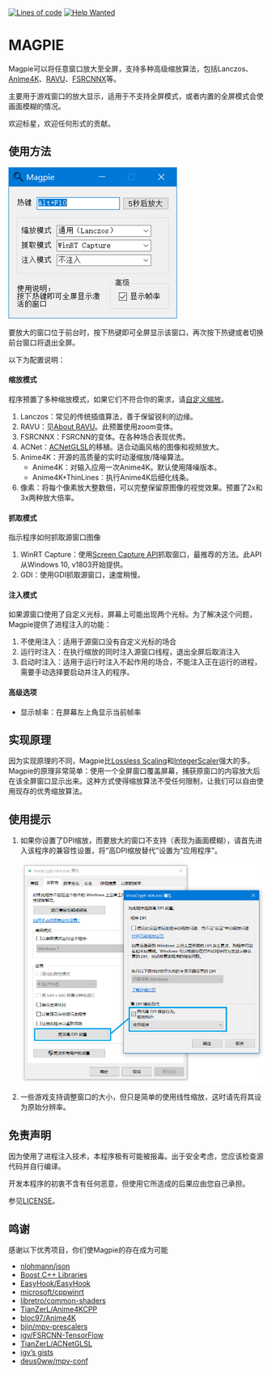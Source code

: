 [![Lines of code](https://img.shields.io/tokei/lines/github/Blinue/Magpie)](https://github.com/Blinue/Magpie) [![Help Wanted](https://img.shields.io/github/issues/Blinue/Magpie/help%20wanted?color=%232EA043&label=help%20wanted)](https://github.com/Blinue/Magpie/issues?q=is%3Aissue+is%3Aopen+label%3A%22help+wanted%22)

# MAGPIE

Magpie可以将任意窗口放大至全屏，支持多种高级缩放算法，包括Lanczos、[Anime4K](https://github.com/bloc97/Anime4K)、[RAVU](https://github.com/bjin/mpv-prescalers)、[FSRCNNX](https://github.com/igv/FSRCNN-TensorFlow)等。

主要用于游戏窗口的放大显示，适用于不支持全屏模式，或者内置的全屏模式会使画面模糊的情况。

欢迎标星，欢迎任何形式的贡献。

## 使用方法

![窗口截图](img/窗口截图.png)

要放大的窗口位于前台时，按下热键即可全屏显示该窗口，再次按下热键或者切换前台窗口将退出全屏。

以下为配置说明：

#### 缩放模式

程序预置了多种缩放模式，如果它们不符合你的需求，请[自定义缩放](docs/自定义缩放.md)。

1. Lanczos：常见的传统插值算法，善于保留锐利的边缘。
2. RAVU：见[About RAVU](https://github.com/bjin/mpv-prescalers#about-ravu)。此预置使用zoom变体。
3. FSRCNNX：FSRCNN的变体。在各种场合表现优秀。
4. ACNet：[ACNetGLSL](https://github.com/TianZerL/ACNetGLSL)的移植。适合动画风格的图像和视频放大。
5. Anime4K：开源的高质量的实时动漫缩放/降噪算法。
   * Anime4K：对输入应用一次Anime4K。默认使用降噪版本。
   * Anime4K+ThinLines：执行Anime4K后细化线条。
6. 像素：将每个像素放大整数倍，可以完整保留原图像的视觉效果。预置了2x和3x两种放大倍率。

#### 抓取模式

指示程序如何抓取源窗口图像

1. WinRT Capture：使用[Screen Capture API](https://docs.microsoft.com/en-us/windows/uwp/audio-video-camera/screen-capture)抓取窗口，最推荐的方法。此API从Windows 10, v1803开始提供。
2. GDI：使用GDI抓取源窗口，速度稍慢。

#### 注入模式

如果源窗口使用了自定义光标，屏幕上可能出现两个光标。为了解决这个问题，Magpie提供了进程注入的功能：

1. 不使用注入：适用于源窗口没有自定义光标的场合
2. 运行时注入：在执行缩放的同时注入源窗口线程，退出全屏后取消注入
3. 启动时注入：适用于运行时注入不起作用的场合，不能注入正在运行的进程，需要手动选择要启动并注入的程序。

#### 高级选项

* 显示帧率：在屏幕左上角显示当前帧率

## 实现原理

因为实现原理的不同，Magpie比[Lossless Scaling](https://store.steampowered.com/app/993090/Lossless_Scaling/)和[IntegerScaler](https://tanalin.com/en/projects/integer-scaler/)强大的多。Magpie的原理非常简单：使用一个全屏窗口覆盖屏幕，捕获原窗口的内容放大后在该全屏窗口显示出来。这种方式使得缩放算法不受任何限制，让我们可以自由使用现存的优秀缩放算法。

## 使用提示

1. 如果你设置了DPI缩放，而要放大的窗口不支持（表现为画面模糊），请首先进入该程序的兼容性设置，将“高DPI缩放替代”设置为“应用程序”。

   ![高DPI设置](img/高DPI设置.png)

2. 一些游戏支持调整窗口的大小，但只是简单的使用线性缩放，这时请先将其设为原始分辨率。

## 免责声明

因为使用了进程注入技术，本程序极有可能被报毒。出于安全考虑，您应该检查源代码并自行编译。

开发本程序的初衷不含有任何恶意，但使用它所造成的后果应由您自己承担。

参见[LICENSE](./LICENSE)。

## 鸣谢

感谢以下优秀项目，你们使Magpie的存在成为可能

* [nlohmann/json](https://github.com/nlohmann/json)
* [Boost C++ Libraries](https://www.boost.org/)
* [EasyHook/EasyHook](https://github.com/EasyHook/EasyHook)
* [microsoft/cppwinrt](https://github.com/microsoft/cppwinrt)
* [libretro/common-shaders](https://github.com/libretro/common-shaders)
* [TianZerL/Anime4KCPP](https://github.com/TianZerL/Anime4KCPP)
* [bloc97/Anime4K](https://github.com/bloc97/Anime4K)
* [bjin/mpv-prescalers](https://github.com/bjin/mpv-prescalers)
* [igv/FSRCNN-TensorFlow](https://github.com/igv/FSRCNN-TensorFlow)
* [TianZerL/ACNetGLSL](https://github.com/TianZerL/ACNetGLSL)
* [igv’s gists](https://gist.github.com/igv)
* [deus0ww/mpv-conf](https://github.com/deus0ww/mpv-conf)
